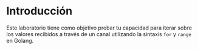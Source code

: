 # Introducción

Este laboratorio tiene como objetivo probar tu capacidad para iterar sobre los valores recibidos a través de un canal utilizando la sintaxis `for` y `range` en Golang.
